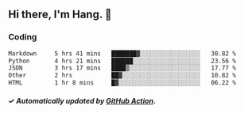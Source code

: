 ## Hi there, I'm Hang. 👋

### Coding

<!--START_SECTION:waka-->

```txt
Markdown     5 hrs 41 mins   ███████▓░░░░░░░░░░░░░░░░░   30.82 %
Python       4 hrs 21 mins   ██████░░░░░░░░░░░░░░░░░░░   23.56 %
JSON         3 hrs 17 mins   ████▒░░░░░░░░░░░░░░░░░░░░   17.77 %
Other        2 hrs           ██▓░░░░░░░░░░░░░░░░░░░░░░   10.82 %
HTML         1 hr 8 mins     █▓░░░░░░░░░░░░░░░░░░░░░░░   06.22 %
```

<!--END_SECTION:waka-->

##### ✓ Automatically updated by [GitHub Action](https://github.com/huhuhang/huhuhang/actions).
